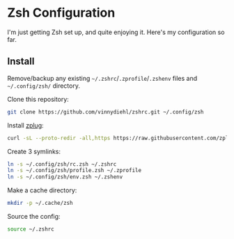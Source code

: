 # Zsh Configuration

I'm just getting Zsh set up, and quite enjoying it. Here's my configuration so
far.

## Install

Remove/backup any existing `~/.zshrc`/`.zprofile`/`.zshenv` files and
`~/.config/zsh/` directory.

Clone this repository:

```sh
git clone https://github.com/vinnydiehl/zshrc.git ~/.config/zsh
```

Install [zplug](https://github.com/zplug/zplug):

```sh
curl -sL --proto-redir -all,https https://raw.githubusercontent.com/zplug/installer/master/installer.zsh | zsh
```

Create 3 symlinks:

```sh
ln -s ~/.config/zsh/rc.zsh ~/.zshrc
ln -s ~/.config/zsh/profile.zsh ~/.zprofile
ln -s ~/.config/zsh/env.zsh ~/.zshenv
```

Make a cache directory:

```sh
mkdir -p ~/.cache/zsh
```

Source the config:

```sh
source ~/.zshrc
```
